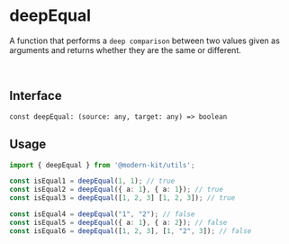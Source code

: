 # deepEqual

A function that performs a `deep comparison` between two values given as arguments and returns whether they are the same or different.

<br />

## Interface
```tsx
const deepEqual: (source: any, target: any) => boolean
```

## Usage
```ts
import { deepEqual } from '@modern-kit/utils';

const isEqual1 = deepEqual(1, 1); // true
const isEqual2 = deepEqual({ a: 1}, { a: 1}); // true
const isEqual3 = deepEqual([1, 2, 3] [1, 2, 3]); // true

const isEqual4 = deepEqual("1", "2"); // false
const isEqual5 = deepEqual({ a: 1}, { a: 2}); // false
const isEqual6 = deepEqual([1, 2, 3], [1, "2", 3]); // false
```